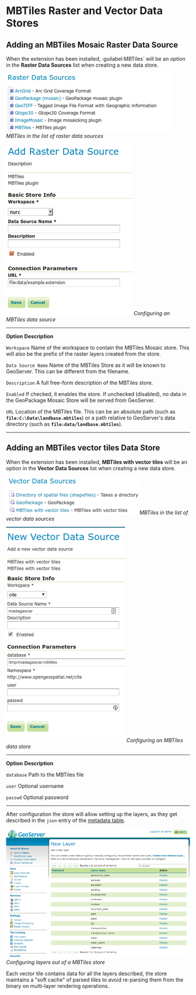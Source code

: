 # MBTiles Raster and Vector Data Stores

## Adding an MBTiles Mosaic Raster Data Source

When the extension has been installed, :guilabel:MBTiles` will be an option in the **Raster Data Sources** list when creating a new data store.

![](images/mbtilescreate.png)
*MBTiles in the list of raster data sources*

![](images/mbtilesconfigure.png)
*Configuring an MBTiles data source*

  -------------------- --------------------------------------------------------------------------------------------------------------------------------------------------------------------------------------------------------------
  **Option**           **Description**

  `Workspace`          Name of the workspace to contain the MBTiles Mosaic store. This will also be the prefix of the raster layers created from the store.

  `Data Source Name`   Name of the MBTiles Store as it will be known to GeoServer. This can be different from the filename.

  `Description`        A full free-form description of the MBTiles store.

  `Enabled`            If checked, it enables the store. If unchecked (disabled), no data in the GeoPackage Mosaic Store will be served from GeoServer.

  `URL`                Location of the MBTiles file. This can be an absolute path (such as **`file:C:\Data\landbase.mbtiles`**) or a path relative to GeoServer's data directory (such as **`file:data/landbase.mbtiles`**).
  -------------------- --------------------------------------------------------------------------------------------------------------------------------------------------------------------------------------------------------------

## Adding an MBTiles vector tiles Data Store

When the extension has been installed, **MBTiles with vector tiles** will be an option in the **Vector Data Sources** list when creating a new data store.

![](images/mbtiles-vector-create.png)
*MBTiles in the list of vector data sources*

![](images/mbtiles-vector-configure.png)
*Configuring an MBTiles data store*

  -------------- --------------------------------------------------------
  **Option**     **Description**

  `database`     Path to the MBTiles file

  `user`         Optional username

  `passwd`       Optional password
  -------------- --------------------------------------------------------

After configuration the store will allow setting up the layers, as they get described in the `json` entry of the [metadata table](https://github.com/mapbox/mbtiles-spec/blob/master/1.3/spec.md#content).

![](images/mbtiles-vector-layers.png)
*Configuring layers out of a MBTiles store*

Each vector tile contains data for all the layers described, the store maintains a "soft cache" of parsed tiles to avoid re-parsing them from the binary on multi-layer rendering operations.
